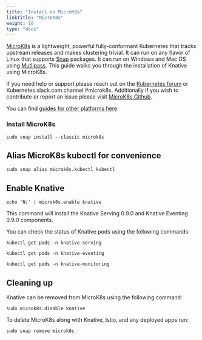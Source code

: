 ```yaml
---
title: "Install on MicroK8s"
linkTitle: "MicroK8s"
weight: 10
type: "docs"
---
```


[MicroK8s](https://microk8s.io) is a lightweight, powerful fully-conformant Kubernetes that tracks upstream releases and makes clustering trivial. It can run on any flavor of Linux that supports [Snap](https://snapcraft.io) packages. It can run on Windows and Mac OS using [Mutlipass](https://multipass.run).
This guide walks you through the installation of Knative using MicroK8s.

If you need help or support please reach out on the [Kubernetes forum](https://discuss.kubernetes.io/tags/microk8s) or Kubernetes.slack.com channel #microk8s.
Additionally if you wish to contribute or report an issue please visit [MicroK8s Github](https://github.com/ubuntu/microk8s).

You can find [guides for other platforms here](./README.md).

### Install MicroK8s

```shell
sudo snap install --classic microk8s
```

## Alias MicroK8s kubectl for convenience

```shell
sudo snap alias microk8s.kubectl kubectl
```

## Enable Knative

```shell
echo 'N;' | microk8s.enable knative
```
This command will install the Knative Serving 0.9.0 and Knative Eventing 0.9.0 components.

You can check the status of Knative pods using the following commands:

```shell
kubectl get pods -n knative-serving
```

```shell
kubectl get pods -n knative-eventing
```

```shell
kubectl get pods -n knative-monitoring
```

## Cleaning up

Knative can be removed from MicroK8s using the following command:

```shell
sudo microk8s.disable knative
```

To delete MicroK8s along with Knative, Istio, and any deployed apps run:

```shell
sudo snap remove microk8s
```
